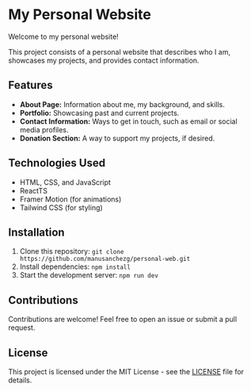 # My Personal Website

Welcome to my personal website!

This project consists of a personal website that describes who I am, showcases my projects, and provides contact information.

## Features

- **About Page:** Information about me, my background, and skills.
- **Portfolio:** Showcasing past and current projects.
- **Contact Information:** Ways to get in touch, such as email or social media profiles.
- **Donation Section:** A way to support my projects, if desired.

## Technologies Used

- HTML, CSS, and JavaScript
- ReactTS
- Framer Motion (for animations)
- Tailwind CSS (for styling)

## Installation

1. Clone this repository: `git clone https://github.com/manusanchezg/personal-web.git`
2. Install dependencies: `npm install`
3. Start the development server: `npm run dev`

## Contributions

Contributions are welcome! Feel free to open an issue or submit a pull request.

## License

This project is licensed under the MIT License - see the [LICENSE](./LICENSE) file for details.